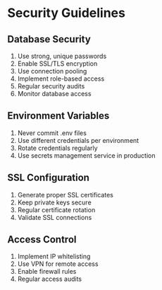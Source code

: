 # Security Guidelines

## Database Security
1. Use strong, unique passwords
2. Enable SSL/TLS encryption
3. Use connection pooling
4. Implement role-based access
5. Regular security audits
6. Monitor database access

## Environment Variables
1. Never commit .env files
2. Use different credentials per environment
3. Rotate credentials regularly
4. Use secrets management service in production

## SSL Configuration
1. Generate proper SSL certificates
2. Keep private keys secure
3. Regular certificate rotation
4. Validate SSL connections

## Access Control
1. Implement IP whitelisting
2. Use VPN for remote access
3. Enable firewall rules
4. Regular access audits 